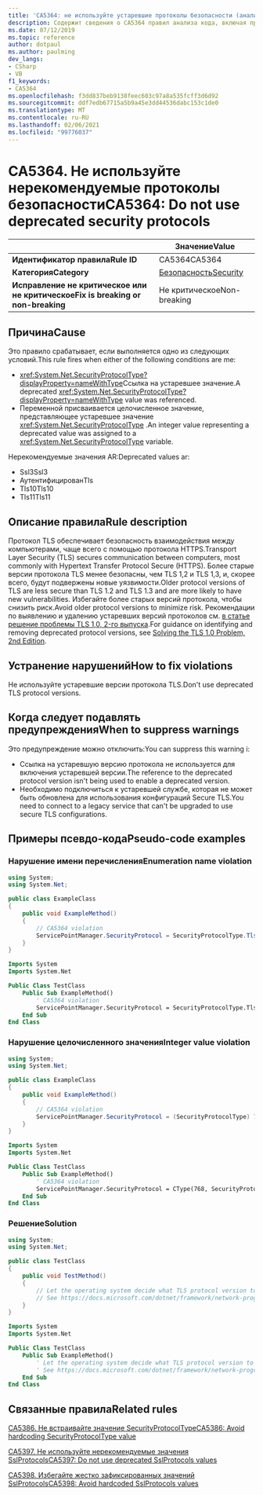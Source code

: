 ```yaml
---
title: 'CA5364: не используйте устаревшие протоколы безопасности (анализ кода)'
description: Содержит сведения о CA5364 правил анализа кода, включая причины, способы устранения нарушений и время их подавления.
ms.date: 07/12/2019
ms.topic: reference
author: dotpaul
ms.author: paulming
dev_langs:
- CSharp
- VB
f1_keywords:
- CA5364
ms.openlocfilehash: f3dd837beb9138feec603c97a8a535fcff3d6d92
ms.sourcegitcommit: ddf7edb67715a5b9a45e3dd44536dabc153c1de0
ms.translationtype: MT
ms.contentlocale: ru-RU
ms.lasthandoff: 02/06/2021
ms.locfileid: "99776037"
---
```

# <a name="ca5364-do-not-use-deprecated-security-protocols"></a><span data-ttu-id="1f3ef-103">CA5364. Не используйте нерекомендуемые протоколы безопасности</span><span class="sxs-lookup"><span data-stu-id="1f3ef-103">CA5364: Do not use deprecated security protocols</span></span>

| | <span data-ttu-id="1f3ef-104">Значение</span><span class="sxs-lookup"><span data-stu-id="1f3ef-104">Value</span></span> |
|-|-|
| <span data-ttu-id="1f3ef-105">**Идентификатор правила**</span><span class="sxs-lookup"><span data-stu-id="1f3ef-105">**Rule ID**</span></span> |<span data-ttu-id="1f3ef-106">CA5364</span><span class="sxs-lookup"><span data-stu-id="1f3ef-106">CA5364</span></span>|
| <span data-ttu-id="1f3ef-107">**Категория**</span><span class="sxs-lookup"><span data-stu-id="1f3ef-107">**Category**</span></span> |[<span data-ttu-id="1f3ef-108">Безопасность</span><span class="sxs-lookup"><span data-stu-id="1f3ef-108">Security</span></span>](security-warnings.md)|
| <span data-ttu-id="1f3ef-109">**Исправление не критическое или не критическое**</span><span class="sxs-lookup"><span data-stu-id="1f3ef-109">**Fix is breaking or non-breaking**</span></span> |<span data-ttu-id="1f3ef-110">Не критическое</span><span class="sxs-lookup"><span data-stu-id="1f3ef-110">Non-breaking</span></span>|

## <a name="cause"></a><span data-ttu-id="1f3ef-111">Причина</span><span class="sxs-lookup"><span data-stu-id="1f3ef-111">Cause</span></span>

<span data-ttu-id="1f3ef-112">Это правило срабатывает, если выполняется одно из следующих условий.</span><span class="sxs-lookup"><span data-stu-id="1f3ef-112">This rule fires when either of the following conditions are me:</span></span>

- <span data-ttu-id="1f3ef-113"><xref:System.Net.SecurityProtocolType?displayProperty=nameWithType>Ссылка на устаревшее значение.</span><span class="sxs-lookup"><span data-stu-id="1f3ef-113">A deprecated <xref:System.Net.SecurityProtocolType?displayProperty=nameWithType> value was referenced.</span></span>
- <span data-ttu-id="1f3ef-114">Переменной присваивается целочисленное значение, представляющее устаревшее значение <xref:System.Net.SecurityProtocolType> .</span><span class="sxs-lookup"><span data-stu-id="1f3ef-114">An integer value representing a deprecated value was assigned to a <xref:System.Net.SecurityProtocolType> variable.</span></span>

<span data-ttu-id="1f3ef-115">Нерекомендуемые значения AR:</span><span class="sxs-lookup"><span data-stu-id="1f3ef-115">Deprecated values ar:</span></span>

- <span data-ttu-id="1f3ef-116">Ssl3</span><span class="sxs-lookup"><span data-stu-id="1f3ef-116">Ssl3</span></span>
- <span data-ttu-id="1f3ef-117">Аутентифицирован</span><span class="sxs-lookup"><span data-stu-id="1f3ef-117">Tls</span></span>
- <span data-ttu-id="1f3ef-118">Tls10</span><span class="sxs-lookup"><span data-stu-id="1f3ef-118">Tls10</span></span>
- <span data-ttu-id="1f3ef-119">Tls11</span><span class="sxs-lookup"><span data-stu-id="1f3ef-119">Tls11</span></span>

## <a name="rule-description"></a><span data-ttu-id="1f3ef-120">Описание правила</span><span class="sxs-lookup"><span data-stu-id="1f3ef-120">Rule description</span></span>

<span data-ttu-id="1f3ef-121">Протокол TLS обеспечивает безопасность взаимодействия между компьютерами, чаще всего с помощью протокола HTTPS.</span><span class="sxs-lookup"><span data-stu-id="1f3ef-121">Transport Layer Security (TLS) secures communication between computers, most commonly with Hypertext Transfer Protocol Secure (HTTPS).</span></span> <span data-ttu-id="1f3ef-122">Более старые версии протокола TLS менее безопасны, чем TLS 1,2 и TLS 1,3, и, скорее всего, будут подвержены новые уязвимости.</span><span class="sxs-lookup"><span data-stu-id="1f3ef-122">Older protocol versions of TLS are less secure than TLS 1.2 and TLS 1.3 and are more likely to have new vulnerabilities.</span></span> <span data-ttu-id="1f3ef-123">Избегайте более старых версий протокола, чтобы снизить риск.</span><span class="sxs-lookup"><span data-stu-id="1f3ef-123">Avoid older protocol versions to minimize risk.</span></span> <span data-ttu-id="1f3ef-124">Рекомендации по выявлению и удалению устаревших версий протоколов см. [в статье решение проблемы TLS 1,0, 2-го выпуска](/security/solving-tls1-problem).</span><span class="sxs-lookup"><span data-stu-id="1f3ef-124">For guidance on identifying and removing deprecated protocol versions, see [Solving the TLS 1.0 Problem, 2nd Edition](/security/solving-tls1-problem).</span></span>

## <a name="how-to-fix-violations"></a><span data-ttu-id="1f3ef-125">Устранение нарушений</span><span class="sxs-lookup"><span data-stu-id="1f3ef-125">How to fix violations</span></span>

<span data-ttu-id="1f3ef-126">Не используйте устаревшие версии протокола TLS.</span><span class="sxs-lookup"><span data-stu-id="1f3ef-126">Don't use deprecated TLS protocol versions.</span></span>

## <a name="when-to-suppress-warnings"></a><span data-ttu-id="1f3ef-127">Когда следует подавлять предупреждения</span><span class="sxs-lookup"><span data-stu-id="1f3ef-127">When to suppress warnings</span></span>

<span data-ttu-id="1f3ef-128">Это предупреждение можно отключить:</span><span class="sxs-lookup"><span data-stu-id="1f3ef-128">You can suppress this warning i:</span></span>

- <span data-ttu-id="1f3ef-129">Ссылка на устаревшую версию протокола не используется для включения устаревшей версии.</span><span class="sxs-lookup"><span data-stu-id="1f3ef-129">The reference to the deprecated protocol version isn't being used to enable a deprecated version.</span></span>
- <span data-ttu-id="1f3ef-130">Необходимо подключиться к устаревшей службе, которая не может быть обновлена для использования конфигураций Secure TLS.</span><span class="sxs-lookup"><span data-stu-id="1f3ef-130">You need to connect to a legacy service that can't be upgraded to use secure TLS configurations.</span></span>

## <a name="pseudo-code-examples"></a><span data-ttu-id="1f3ef-131">Примеры псевдо-кода</span><span class="sxs-lookup"><span data-stu-id="1f3ef-131">Pseudo-code examples</span></span>

### <a name="enumeration-name-violation"></a><span data-ttu-id="1f3ef-132">Нарушение имени перечисления</span><span class="sxs-lookup"><span data-stu-id="1f3ef-132">Enumeration name violation</span></span>

```csharp
using System;
using System.Net;

public class ExampleClass
{
    public void ExampleMethod()
    {
        // CA5364 violation
        ServicePointManager.SecurityProtocol = SecurityProtocolType.Tls11 | SecurityProtocolType.Tls12;
    }
}
```

```vb
Imports System
Imports System.Net

Public Class TestClass
    Public Sub ExampleMethod()
        ' CA5364 violation
        ServicePointManager.SecurityProtocol = SecurityProtocolType.Tls11 Or SecurityProtocolType.Tls12
    End Sub
End Class
```

### <a name="integer-value-violation"></a><span data-ttu-id="1f3ef-133">Нарушение целочисленного значения</span><span class="sxs-lookup"><span data-stu-id="1f3ef-133">Integer value violation</span></span>

```csharp
using System;
using System.Net;

public class ExampleClass
{
    public void ExampleMethod()
    {
        // CA5364 violation
        ServicePointManager.SecurityProtocol = (SecurityProtocolType) 768;    // TLS 1.1
    }
}
```

```vb
Imports System
Imports System.Net

Public Class TestClass
    Public Sub ExampleMethod()
        ' CA5364 violation
        ServicePointManager.SecurityProtocol = CType(768, SecurityProtocolType)   ' TLS 1.1
    End Sub
End Class
```

### <a name="solution"></a><span data-ttu-id="1f3ef-134">Решение</span><span class="sxs-lookup"><span data-stu-id="1f3ef-134">Solution</span></span>

```csharp
using System;
using System.Net;

public class TestClass
{
    public void TestMethod()
    {
        // Let the operating system decide what TLS protocol version to use.
        // See https://docs.microsoft.com/dotnet/framework/network-programming/tls
    }
}
```

```vb
Imports System
Imports System.Net

Public Class TestClass
    Public Sub ExampleMethod()
        ' Let the operating system decide what TLS protocol version to use.
        ' See https://docs.microsoft.com/dotnet/framework/network-programming/tls
    End Sub
End Class
```

## <a name="related-rules"></a><span data-ttu-id="1f3ef-135">Связанные правила</span><span class="sxs-lookup"><span data-stu-id="1f3ef-135">Related rules</span></span>

[<span data-ttu-id="1f3ef-136">CA5386. Не встраивайте значение SecurityProtocolType</span><span class="sxs-lookup"><span data-stu-id="1f3ef-136">CA5386: Avoid hardcoding SecurityProtocolType value</span></span>](ca5386.md)

[<span data-ttu-id="1f3ef-137">CA5397. Не используйте нерекомендуемые значения SslProtocols</span><span class="sxs-lookup"><span data-stu-id="1f3ef-137">CA5397: Do not use deprecated SslProtocols values</span></span>](ca5397.md)

[<span data-ttu-id="1f3ef-138">CA5398. Избегайте жестко зафиксированных значений SslProtocols</span><span class="sxs-lookup"><span data-stu-id="1f3ef-138">CA5398: Avoid hardcoded SslProtocols values</span></span>](ca5398.md)
